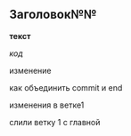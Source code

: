 ## Заголовок№№

__текст__

_код_

изменение

как объединить commit и end


изменения в ветке1

слили ветку 1 с главной